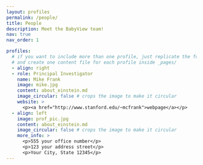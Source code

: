 ```yaml
---
layout: profiles
permalink: /people/
title: People
description: Meet the BabyView team!
nav: true
nav_order: 1

profiles:
  # if you want to include more than one profile, just replicate the following block
  # and create one content file for each profile inside _pages/
  - align: right
  - role: Principal Investigator
    name: Mike Frank
    image: mike.jpg
    content: about_einstein.md
    image_circular: false # crops the image to make it circular
    website: >
      <p><a href="http://www.stanford.edu/~mcfrank">webpage</a></p>
  - align: left
    image: prof_pic.jpg
    content: about_einstein.md
    image_circular: false # crops the image to make it circular
    more_info: >
      <p>555 your office number</p>
      <p>123 your address street</p>
      <p>Your City, State 12345</p>
---
```

